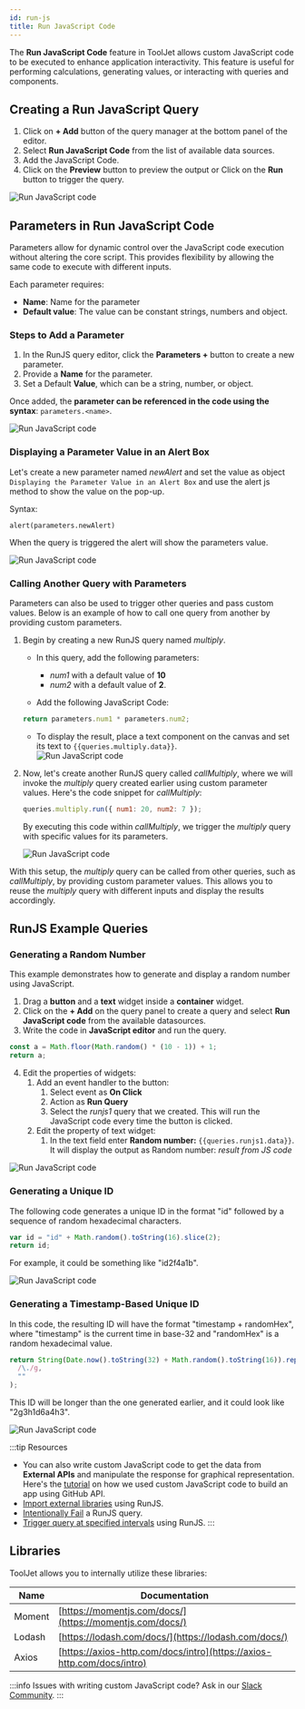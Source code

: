 ```yaml
---
id: run-js
title: Run JavaScript Code
---
```


The **Run JavaScript Code** feature in ToolJet allows custom JavaScript code to be executed to enhance application interactivity. This feature is useful for performing calculations, generating values, or interacting with queries and components.

<div style={{paddingTop:'24px'}}>

## Creating a Run JavaScript Query

1. Click on **+ Add** button of the query manager at the bottom panel of the editor.
2. Select **Run JavaScript Code** from the list of available data sources.
3. Add the JavaScript Code.
4. Click on the **Preview** button to preview the output or Click on the **Run** button to trigger the query.

<img className="screenshot-full" src="/img/datasource-reference/custom-javascript/create-query.png" alt="Run JavaScript code" />

</div>

<div style={{paddingTop:'24px'}}>

## Parameters in Run JavaScript Code

Parameters allow for dynamic control over the JavaScript code execution without altering the core script. This provides flexibility by allowing the same code to execute with different inputs.

Each parameter requires:

- **Name**: Name for the parameter
- **Default value**: The value can be constant strings, numbers and object.

### Steps to Add a Parameter

1. In the RunJS query editor, click the **Parameters +** button to create a new parameter.
2. Provide a **Name** for the parameter.
3. Set a Default **Value**, which can be a string, number, or object.

Once added, the **parameter can be referenced in the code using the syntax**: `parameters.<name>`.

<div style={{textAlign: 'center'}}>

<img className="screenshot-full" src="/img/datasource-reference/custom-javascript/js-param.png" alt="Run JavaScript code" />

</div>

### Displaying a Parameter Value in an Alert Box

Let's create a new parameter named _newAlert_ and set the value as object `Displaying the Parameter Value in an Alert Box` and use the alert js method to show the value on the pop-up.

Syntax:

```
alert(parameters.newAlert)
```

When the query is triggered the alert will show the parameters value.

<img className="screenshot-full" src="/img/datasource-reference/custom-javascript/param-alert.png" alt="Run JavaScript code" />

### Calling Another Query with Parameters

Parameters can also be used to trigger other queries and pass custom values. Below is an example of how to call one query from another by providing custom parameters.

1. Begin by creating a new RunJS query named _multiply_.

   - In this query, add the following parameters:

     - _num1_ with a default value of **10**
     - _num2_ with a default value of **2**.

   - Add the following JavaScript Code:

   ```javascript
   return parameters.num1 * parameters.num2;
   ```

   - To display the result, place a text component on the canvas and set its text to `{{queries.multiply.data}}`.
     <br/>
     <img className="screenshot-full" src="/img/datasource-reference/custom-javascript/multiply-v2.png" alt="Run JavaScript code" />

2. Now, let's create another RunJS query called _callMultiply_, where we will invoke the _multiply_ query created earlier using custom parameter values. Here's the code snippet for _callMultiply_:

   ```js
   queries.multiply.run({ num1: 20, num2: 7 });
   ```

   By executing this code within _callMultiply_, we trigger the _multiply_ query with specific values for its parameters.

   <img className="screenshot-full" src="/img/datasource-reference/custom-javascript/call-multiply-v2.png" alt="Run JavaScript code" />

With this setup, the _multiply_ query can be called from other queries, such as _callMultiply_, by providing custom parameter values. This allows you to reuse the _multiply_ query with different inputs and display the results accordingly.

</div>

<div style={{paddingTop:'24px'}}>

## RunJS Example Queries

### Generating a Random Number

This example demonstrates how to generate and display a random number using JavaScript.

1. Drag a **button** and a **text** widget inside a **container** widget.
2. Click on the **+ Add** on the query panel to create a query and select **Run JavaScript code** from the available datasources.
3. Write the code in **JavaScript editor** and run the query.

```js
const a = Math.floor(Math.random() * (10 - 1)) + 1;
return a;
```

4. Edit the properties of widgets:
   1. Add an event handler to the button:
      1. Select event as **On Click**
      2. Action as **Run Query**
      3. Select the _runjs1_ query that we created. This will run the JavaScript code every time the button is clicked.
   2. Edit the property of text widget:
      1. In the text field enter **Random number:** `{{queries.runjs1.data}}`. It will display the output as Random number: _result from JS code_

<img className="screenshot-full" src="/img/datasource-reference/custom-javascript/random-num.png" alt="Run JavaScript code" />

### Generating a Unique ID

The following code generates a unique ID in the format "id" followed by a sequence of random hexadecimal characters.

```js
var id = "id" + Math.random().toString(16).slice(2);
return id;
```

For example, it could be something like "id2f4a1b".

<img className="screenshot-full" src="/img/datasource-reference/custom-javascript/unique-id-1.png" alt="Run JavaScript code" />

### Generating a Timestamp-Based Unique ID

In this code, the resulting ID will have the format "timestamp + randomHex", where "timestamp" is the current time in base-32 and "randomHex" is a random hexadecimal value.

```js
return String(Date.now().toString(32) + Math.random().toString(16)).replace(
  /\./g,
  ""
);
```

This ID will be longer than the one generated earlier, and it could look like "2g3h1d6a4h3".

<img className="screenshot-full" src="/img/datasource-reference/custom-javascript/unique-id-2.png" alt="Run JavaScript code" />

:::tip Resources

- You can also write custom JavaScript code to get the data from **External APIs** and manipulate the response for graphical representation. Here's the [tutorial](https://blog.tooljet.ai/build-github-stars-history-app-in-5-minutes-using-low-code/) on how we used custom JavaScript code to build an app using GitHub API.
- [Import external libraries](/docs/how-to/import-external-libraries-using-runjs) using RunJS.
- [Intentionally Fail](/docs/how-to/intentionally-fail-js-query) a RunJS query.
- [Trigger query at specified intervals](/docs/how-to/run-query-at-specified-intervals) using RunJS.
  :::

</div>

<div style={{paddingTop:'24px'}}>

## Libraries

ToolJet allows you to internally utilize these libraries:

| Name   | Documentation                                                          |
| ------ | ---------------------------------------------------------------------- |
| Moment | [https://momentjs.com/docs/](https://momentjs.com/docs/)               |
| Lodash | [https://lodash.com/docs/](https://lodash.com/docs/)                   |
| Axios  | [https://axios-http.com/docs/intro](https://axios-http.com/docs/intro) |

:::info
Issues with writing custom JavaScript code? Ask in our [Slack Community](/docs/slack).
:::

</div>
